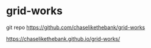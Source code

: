 # grid-works

git repo https://github.com/chaselikethebank/grid-works

https://chaselikethebank.github.io/grid-works/